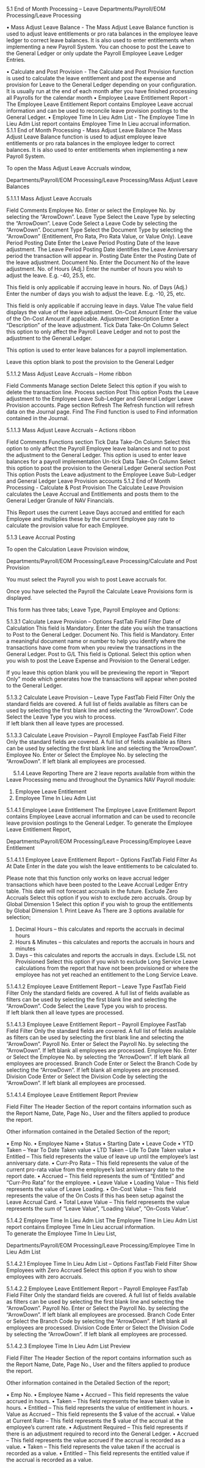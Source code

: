5.1	End of Month Processing – Leave
Departments/Payroll/EOM Processing/Leave Processing

 

•	Mass Adjust Leave Balance - The Mass Adjust Leave Balance function is used to adjust leave entitlements or pro rata balances in the employee leave ledger to correct leave balances.  It is also used to enter entitlements when implementing a new Payroll System. You can choose to post the Leave to the General Ledger or only update the Payroll Employee Leave Ledger Entries.

•	Calculate and Post Provision - The Calculate and Post Provision function is used to calculate the leave entitlement and post the expense and provision for Leave to the General Ledger depending on your configuration.  It is usually run at the end of each month after you have finished processing all Payrolls for the calendar month
•	Employee Leave Entitlement Report - The Employee Leave Entitlement Report contains Employee Leave accrual information and can be used to reconcile leave provision postings to the General Ledger.
•	Employee Time In Lieu Adm List - The Employee Time In Lieu Adm List report contains Employee Time In Lieu accrual information.  
5.1.1	End of Month Processing - Mass Adjust Leave Balance
The Mass Adjust Leave Balance function is used to adjust employee leave entitlements or pro rata balances in the employee ledger to correct balances.  It is also used to enter entitlements when implementing a new Payroll System.

To open the Mass Adjust Leave Accruals window, 

Departments/Payroll/EOM Processing/Leave Processing/Mass Adjust Leave Balances
 

5.1.1.1	Mass Adjust Leave Accruals

Field	Comments
Employee No.	Enter or select the Employee No. by selecting the “ArrowDown”.
Leave Type	Select the Leave Type by selecting the “ArrowDown”.
Leave Code	Select a Leave Code by selecting the “ArrowDown”.
Document Type	Select the Document Type by selecting the “ArrowDown” (Entitlement, Pro Rata, Pro Rata Value, or Value Only).
Leave Period Posting Date	Enter the Leave Period Posting Date of the leave adjustment.  The Leave Period Posting Date identifies the Leave Anniversary period the transaction will appear in.
Posting Date	Enter the Posting Date of the leave adjustment.
Document No.	Enter the Document No of the leave adjustment.
No. of Hours (Adj.)	Enter the number of hours you wish to adjust the leave.  E.g. -40, 25.5, etc. 

This field is only applicable if accruing leave in hours.
No. of Days (Adj.)	Enter the number of days you wish to adjust the leave.  E.g. -10, 25, etc.

This field is only applicable if accruing leave in days.
Value	The value field displays the value of the leave adjustment.
On-Cost Amount	Enter the value of the On-Cost Amount if applicable.
Adjustment Description	Enter a “Description” of the leave adjustment.
Tick Data Take-On Column	Select this option to only affect the Payroll Leave Ledger and not to post the adjustment to the General Ledger.  

This option is used to enter leave balances for a payroll implementation.

Leave this option blank to post the provision to the General Ledger

5.1.1.2	Mass Adjust Leave Accruals – Home ribbon

 

Field	Comments
Manage section
 Delete	Select this option if you wish to delete the transaction line.
Process section
Post	This option Posts the Leave adjustment to the Employee Leave Sub-Ledger and General Ledger Leave Provision accounts. 
Page section
Refresh	The Refresh function will refresh data on the Journal page.
Find	The Find function is used to Find information contained in the Journal.
 
5.1.1.3	Mass Adjust Leave Accruals – Actions ribbon

 

Field	Comments
Functions section
Tick Data Take-On Column	Select this option to only affect the Payroll Employee leave balances and not to post the adjustment to the General Ledger.  This option is used to enter leave balances for a payroll implementation
Un-tick Data Take-On Column	Select this option to post the provision to the General Ledger
General section
Post 	This option Posts the Leave adjustment to the Employee Leave Sub-Ledger and General Ledger Leave Provision accounts 
5.1.2	End of Month Processing - Calculate & Post Provision
The Calculate Leave Provision calculates the Leave Accrual and Entitlements and posts them to the General Ledger Granule of NAV Financials.

This Report uses the current Leave Days accrued and entitled for each Employee and multiplies these by the current Employee pay rate to calculate the provision value for each Employee.

5.1.3	Leave Accrual Posting

To open the Calculation Leave Provision window,

Departments/Payroll/EOM Processing/Leave Processing/Calculate and Post Provision

You must select the Payroll you wish to post Leave accruals for.

Once you have selected the Payroll the Calculate Leave Provisions form is displayed.

This form has three tabs; Leave Type, Payroll Employee and Options:

 

5.1.3.1	Calculate Leave Provision – Options FastTab
Field	Filter
Date of Calculation	This field is Mandatory.  Enter the date you wish the transactions to Post to the General Ledger.
Document No.	This field is Mandatory.  Enter a meaningful document name or number to help you identify where the transactions have come from when you review the transactions in the General Ledger.
Post to G/L	This field is Optional.  Select this option when you wish to post the Leave Expense and Provision to the General Ledger.  

If you leave this option blank you will be previewing the report in “Report Only” mode which generates how the transactions will appear when posted to the General Ledger.

5.1.3.2	Calculate Leave Provision – Leave Type FastTab
Field	Filter
Only the standard fields are covered.  A full list of fields available as filters can be used by selecting the first blank line and selecting the “ArrowDown”.
Code	Select the Leave Type you wish to process.  
If left blank then all leave types are processed.

5.1.3.3	Calculate Leave Provision – Payroll Employee FastTab
Field	Filter
Only the standard fields are covered.  A full list of fields available as filters can be used by selecting the first blank line and selecting the “ArrowDown”.
Employee No.	Enter or Select the Employee No. by selecting the “ArrowDown”. 
If left blank all employees are processed.
 
 
5.1.4	Leave Reporting
There are 2 leave reports available from within the Leave Processing menu and throughout the Dynamics NAV Payroll module:

1.	Employee Leave Entitlement
2.	Employee Time In Lieu Adm List

5.1.4.1	Employee Leave Entitlement
The Employee Leave Entitlement Report contains Employee Leave accrual information and can be used to reconcile leave provision postings to the General Ledger.
To generate the Employee Leave Entitlement Report, 

Departments/Payroll/EOM Processing/Leave Processing/Employee Leave Entitlement 
 

5.1.4.1.1	Employee Leave Entitlement Report – Options FastTab
Field	Filter
As At Date	Enter in the date you wish the leave entitlements to be calculated to.

Please note that this function only works on leave accrual ledger transactions which have been posted to the Leave Accrual Ledger Entry table.  This date will not forecast accruals in the future.
Exclude Zero Accruals	Select this option if you wish to exclude zero accruals.
Group by Global Dimension 1	Select this option if you wish to group the entitlements by Global Dimension 1.
Print Leave As	There are 3 options available for selection;

1.	Decimal Hours – this calculates and reports the accruals in decimal hours
2.	Hours & Minutes – this calculates and reports the accruals in hours and minutes
3.	Days – this calculates and reports the accruals in days. 
Exclude LSL not Provisioned	Select this option if you wish to exclude Long Service Leave calculations from the report that have not been provisioned or where the employee has not yet reached an entitlement to the Long Service Leave.


5.1.4.1.2	Employee Leave Entitlement Report – Leave Type FastTab
Field	Filter
Only the standard fields are covered.  A full list of fields available as filters can be used by selecting the first blank line and selecting the “ArrowDown”.
Code	Select the Leave Type you wish to process.  
If left blank then all leave types are processed.

5.1.4.1.3	Employee Leave Entitlement Report – Payroll Employee FastTab
Field	Filter
Only the standard fields are covered.  A full list of fields available as filters can be used by selecting the first blank line and selecting the “ArrowDown”.
Payroll No.	Enter or Select the Payroll No. by selecting the “ArrowDown”.
If left blank all employees are processed.
Employee No.	Enter or Select the Employee No. by selecting the “ArrowDown”. 
If left blank all employees are processed.
Branch Code	Enter or Select the Branch Code by selecting the “ArrowDown”.
If left blank all employees are processed.
Division Code	Enter or Select the Division Code by selecting the “ArrowDown”.
If left blank all employees are processed.

 
5.1.4.1.4	Employee Leave Entitlement Report Preview 

 

Field	Filter
The Header Section of the report contains information such as the Report Name, Date, Page No., User and the filters applied to produce the report.  

Other information contained in the Detailed Section of the report;

•	Emp No.
•	Employee Name
•	Status
•	Starting Date
•	Leave Code
•	YTD Taken – Year To Date Taken value
•	LTD Taken – Life To Date Taken value
•	Entitled – This field represents the value of leave up until the employee’s last anniversary date.
•	Curr-Pro Rata – This field represents the value of the current pro-rata value from the employee’s last anniversary date to the report date.
•	Accrued – This field represents the sum of “Entitled” and “Curr-Pro Rata” for the employee.
•	Leave Value
•	Loading Value – This field represents the value of Leave Loading.
•	On-Cost Value – This field represents the value of the On Costs if this has been setup against the Leave Accrual Card.
•	Total Leave Value – This field represents the value represents the sum of “Leave Value”, “Loading Value”, “On-Costs Value”.


5.1.4.2	Employee Time In Lieu Adm List
The Employee Time In Lieu Adm List report contains Employee Time In Lieu accrual information.  
To generate the Employee Time In Lieu List, 

Departments/Payroll/EOM Processing/Leave Processing/Employee Time In Lieu Adm List 
 

5.1.4.2.1	Employee Time In Lieu Adm List – Options FastTab
Field	Filter
Show Employees with Zero Accrued	Select this option if you wish to show employees with zero accruals.


5.1.4.2.2	Employee Leave Entitlement Report – Payroll Employee FastTab
Field	Filter
Only the standard fields are covered.  A full list of fields available as filters can be used by selecting the first blank line and selecting the “ArrowDown”.
Payroll No.	Enter or Select the Payroll No. by selecting the “ArrowDown”.
If left blank all employees are processed.
Branch Code	Enter or Select the Branch Code by selecting the “ArrowDown”.
If left blank all employees are processed.
Division Code	Enter or Select the Division Code by selecting the “ArrowDown”.
If left blank all employees are processed.

 
5.1.4.2.3	Employee Time In Lieu Adm List Preview 

 

Field	Filter
The Header Section of the report contains information such as the Report Name, Date, Page No., User and the filters applied to produce the report.  

Other information contained in the Detailed Section of the report;

•	Emp No.
•	Employee Name
•	Accrued – This field represents the value accrued in hours.
•	Taken – This field represents the leave taken value in hours.
•	Entitled – This field represents the value of entitlement in hours.
•	Value as Accrued – This field represents the $ value of the accrual.
•	Value at Current Rate – This field represents the $ value of the accrual at the employee’s current rate.
•	Adjustment Required – This field represents if there is an adjustment required to record into the General Ledger.
•	Accrued – This field represents the value accrued if the accrual is recorded as a value.
•	Taken – This field represents the value taken if the accrual is recorded as a value.
•	Entitled – This field represents the entitled value if the accrual is recorded as a value.
